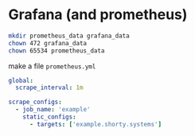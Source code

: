 # Grafana (and prometheus)

```sh
mkdir prometheus_data grafana_data
chown 472 grafana_data
chown 65534 prometheus_data
```

make a file `prometheus.yml`
```yml
global:
  scrape_interval: 1m

scrape_configs:
  - job_name: 'example'
    static_configs:
      - targets: ['example.shorty.systems']
```

